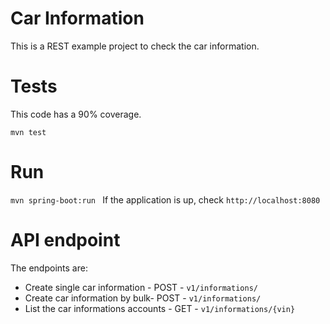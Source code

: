 # Car Information

This is a REST example project to check the car information.

# Tests

This code has a 90% coverage.

```mvn test ```

# Run

```mvn spring-boot:run ```
If the application is up, check ```http://localhost:8080```

# API endpoint

The endpoints are: 

- Create single car information - POST - `v1/informations/`
- Create car information  by bulk- POST - `v1/informations/`
- List the car informations accounts - GET - `v1/informations/{vin}`
